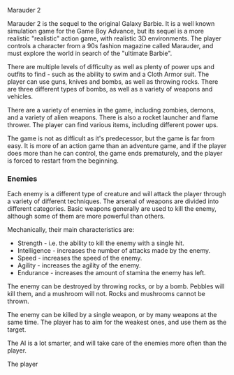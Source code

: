 Marauder 2

Marauder 2 is the sequel to the original Galaxy Barbie. It is a well known simulation game for the Game Boy Advance, but its sequel is a more realistic "realistic" action game, with realistic 3D environments. The player controls a character from a 90s fashion magazine called Marauder, and must explore the world in search of the "ultimate Barbie".

There are multiple levels of difficulty as well as plenty of power ups and outfits to find - such as the ability to swim and a Cloth Armor suit. The player can use guns, knives and bombs, as well as throwing rocks. There are three different types of bombs, as well as a variety of weapons and vehicles.

There are a variety of enemies in the game, including zombies, demons, and a variety of alien weapons. There is also a rocket launcher and flame thrower. The player can find various items, including different power ups.

The game is not as difficult as it's predecessor, but the game is far from easy. It is more of an action game than an adventure game, and if the player does more than he can control, the game ends prematurely, and the player is forced to restart from the beginning.

### Enemies

Each enemy is a different type of creature and will attack the player through a variety of different techniques. The arsenal of weapons are divided into different categories. Basic weapons generally are used to kill the enemy, although some of them are more powerful than others.

Mechanically, their main characteristics are:

*   Strength - i.e. the ability to kill the enemy with a single hit.
*   Intelligence - increases the number of attacks made by the enemy.
*   Speed - increases the speed of the enemy.
*   Agility - increases the agility of the enemy.
*   Endurance - increases the amount of stamina the enemy has left.

The enemy can be destroyed by throwing rocks, or by a bomb. Pebbles will kill them, and a mushroom will not. Rocks and mushrooms cannot be thrown.

The enemy can be killed by a single weapon, or by many weapons at the same time. The player has to aim for the weakest ones, and use them as the target.

The AI is a lot smarter, and will take care of the enemies more often than the player.

The player